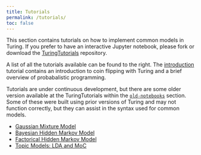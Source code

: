 ```yaml
---
title: Tutorials
permalink: /tutorials/
toc: false
---
```


This section contains tutorials on how to implement common models in Turing. If you prefer to have an interactive Jupyter notebook, please fork or download the [TuringTutorials](https://github.com/TuringLang/TuringTutorials) repository.

A list of all the tutorials available can be found to the right. The [introduction]({{site.baseurl}}/tutorials/0-introduction/) tutorial contains an introduction to coin flipping with Turing and a brief overview of probabalistic programming.

Tutorials are under continuous development, but there are some older version available at the TuringTutorials within the [`old-notebooks`](https://github.com/TuringLang/TuringTutorialstree/master/old-notebooks/) section. Some of these were built using prior versions of Turing and may not function correctly, but they can assist in the syntax used for common models.

- [Gaussian Mixture Model](https://nbviewer.jupyter.org/github/TuringLang/TuringTutorials/tree/master/old-notebooks/GMM.ipynb)
- [Bayesian Hidden Markov Model](https://nbviewer.jupyter.org/github/TuringLang/TuringTutorials/tree/master/old-notebooks/BayesHmm.ipynb)
- [Factorical Hidden Markov Model](https://nbviewer.jupyter.org/github/TuringLang/TuringTutorials/tree/master/old-notebooks/FHMM.ipynb)
- [Topic Models: LDA and MoC](https://nbviewer.jupyter.org/github/TuringLang/TuringTutorials/tree/master/old-notebooks/TopicModels.ipynb)
